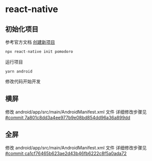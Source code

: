 # react-native

## 初始化项目

参考官方文档 [创建新项目](https://reactnative.cn/docs/environment-setup#创建新项目)

```js
npx react-native init pomodoro
```

运行项目

```
yarn android
```

修改代码开始开发


## 横屏

修改 android/app/src/main/AndroidManifest.xml 文件
详细修改步骤见 [#commit 7a801c8dd3a4ee977b9e08bd854dd96a36a899dd](https://github.com/goblin-laboratory/pomodoro/commit/7a801c8dd3a4ee977b9e08bd854dd96a36a899dd)


## 全屏

修改 android/app/src/main/AndroidManifest.xml 文件
详细修改步骤见 [#commit ca1cf76465b623ae2d43b46fb6222c8f5a0ada72](https://github.com/goblin-laboratory/pomodoro/commit/ca1cf76465b623ae2d43b46fb6222c8f5a0ada72)
